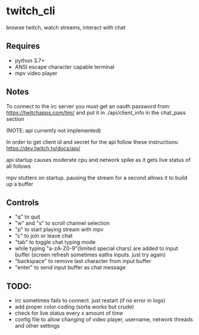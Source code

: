 # twitch_cli
browse twitch, watch streams, interact with chat

## Requires
  - python 3.7+
  - ANSI escape character capable terminal
  - mpv video player
  
## Notes
  To connect to the irc server you must get an oauth password from: https://twitchapps.com/tmi/
  and put it in ./api/client_info in the chat_pass section
  
  (NOTE: api currently not implemented)
  
  In order to get client id and secret for the api follow these instructions: https://dev.twitch.tv/docs/api/
  
  api startup causes moderate cpu and network spike as it gets live status of all follows
  
  mpv stutters on startup. pausing the stream for a second allows it to build up a buffer


## Controls
  - "q" to quit
  - "w" and "s" to scroll channel selection
  - "p" to start playing stream with mpv
  - "c" to join or leave chat
  - "tab" to toggle chat typing mode
  - while typing "a-zA-Z0-9"(limited special chars) are added to input buffer (screen refresh sometimes eaths inputs. just try again)
  - "backspace" to remove last character from input buffer
  - "enter" to send input buffer as chat message
 
## TODO:
  - irc sometimes fails to connect. just restart (if no error in logs)
  - add proper color coding (sorta works but crude)
  - check for live status every x amount of time
  - config file to allow changing of video player, username, network threads and other settings
